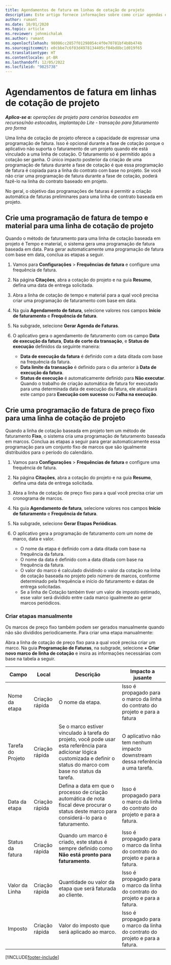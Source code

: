 ```yaml
---
title: Agendamentos de fatura em linhas de cotação de projeto
description: Este artigo fornece informações sobre como criar agendas e etapas para linhas de cotação.
author: rumant
ms.date: 10/01/2020
ms.topic: article
ms.reviewer: johnmichalak
ms.author: rumant
ms.openlocfilehash: 98006cc2857f01298054c4f0e70781bf4b8b474b
ms.sourcegitcommit: e0cbbe7c6f03d4978134405cf04bd8bc1d019f65
ms.translationtype: HT
ms.contentlocale: pt-BR
ms.lasthandoff: 12/05/2022
ms.locfileid: "9825738"
---
```

# <a name="invoice-schedules-on-project-quote-lines"></a>Agendamentos de fatura em linhas de cotação de projeto

_**Aplica-se a:** operações de projeto para cenários baseados em recursos/não estocados, implantação Lite - transação para faturamento pro forma_

Uma linha de cotação de projeto oferece a capacidade de expressar uma programação de fatura. Isso é opcional durante a fase de cotação porque o aplicativo não suporta o faturamento de um projeto quando ele está vinculado a uma linha de cotação. O faturamento só é permitido após a cotação ser ganha. O único impacto posterior da criação de uma programação de fatura durante a fase de cotação é que essa programação de fatura é copiada para a linha do contrato com base no projeto. Se você não criar uma programação de fatura durante a fase de cotação, poderá fazê-lo na linha do contrato baseado em projeto.

No geral, o objetivo das programações de faturas é permitir a criação automática de faturas preliminares para uma linha de contrato baseada em projeto. 

## <a name="create-a-time-and-material-invoice-schedule-for-a-project-quote-line"></a>Crie uma programação de fatura de tempo e material para uma linha de cotação de projeto

Quando o método de faturamento para uma linha de cotação baseada em projeto é Tempo e material, o sistema gera uma programação de fatura baseada em data. Para gerar automaticamente uma programação de fatura com base em data, conclua as etapas a seguir.

1. Vamos para **Configurações** > **Frequências de fatura** e configure uma frequência de fatura.
2. Na página **Citações**, abra a cotação do projeto e na guia **Resumo**, defina uma data de entrega solicitada.
3. Abra a linha de cotação de tempo e material para a qual você precisa criar uma programação de faturamento com base em data. 
4. Na guia **Agendamento de fatura**, selecione valores nos campos **Início de faturamento** e **Frequência de fatura**. 
5. Na subgrade, selecione **Gerar Agenda de Faturas**.
6. O aplicativo gera o agendamento de faturamento com os campo **Data de execução da fatura**, **Data de corte da transação**, e **Status de execução** definidos da seguinte maneira:

    - **Data de execução da fatura** é definido com a data ditada com base na frequência da fatura.
    - **Data limite da transação** é definido para o dia anterior à **Data de execução da fatura**.
    - **Status de execução** é automaticamente definido para **Não executar**. Quando o trabalho de criação automática de fatura for executado para uma determinada data de execução da fatura, ele atualizará este campo para **Execução com sucesso** ou **Falha na execução**.

## <a name="create-a-fixed-price-invoice-schedule-for-a-project-quote-line"></a>Crie uma programação de fatura de preço fixo para uma linha de cotação de projeto

Quando a linha de cotação baseada em projeto tem um método de faturamento **Fixo**, o sistema cria uma programação de faturamento baseada em marcos. Conclua as etapas a seguir para gerar automaticamente essa programação para um conjunto fixo de marcos que são igualmente distribuídos para o período do calendário.

1. Vamos para **Configurações** > **Frequências de fatura** e configure uma frequência de fatura.
2. Na página **Citações**, abra a cotação do projeto e na guia **Resumo**, defina uma data de entrega solicitada.
3. Abra a linha de cotação de preço fixo para a qual você precisa criar um cronograma de marcos. 
4. Na guia **Agendamento de fatura**, selecione valores nos campos **Início de faturamento** e **Frequência de fatura**. 
5. Na subgrade, selecione **Gerar Etapas Periódicas**.
6. O aplicativo gera a programação de faturamento com um nome de marco, data e valor.

    - O nome da etapa é definido com a data ditada com base na frequência da fatura.
    - O nome da data é definido com a data ditada com base na frequência da fatura.
    - O valor do marco é calculado dividindo o valor da cotação na linha de cotação baseada no projeto pelo número de marcos, conforme determinado pela frequência e início do faturamento e datas de entrega solicitadas.
    - Se a linha de Cotação também tiver um valor de imposto estimado, esse valor será dividido entre cada marco igualmente ao gerar marcos periódicos.

### <a name="manually-create-milestones"></a>Criar etapas manualmente

Os marcos de preço fixo também podem ser gerados manualmente quando não são divididos periodicamente. Para criar uma etapa manualmente:

Abra a linha de cotação de preço fixo para a qual você precisa criar um marco. Na guia **Programação de Faturas**, na subgrade, selecione **+ Criar novo marco de linha de cotação** e insira as informações necessárias com base na tabela a seguir.

| **Campo** | **Local** | **Descrição** | **Impacto a jusante** |
| --- | --- | --- | --- |
| Nome da etapa | Criação rápida | O nome da etapa. | Isso é propagado para o marco da linha do contrato do projeto e para a fatura |
| Tarefa do Projeto | Criação rápida | Se o marco estiver vinculado à tarefa do projeto, você pode usar esta referência para adicionar lógica customizada e definir o status do marco com base no status da tarefa. | O aplicativo não tem nenhum impacto downstream dessa referência a uma tarefa. |
| Data da etapa | Criação rápida | Defina a data em que o processo de criação automática de nota fiscal deve procurar o status deste marco para considerá-lo para o faturamento. | Isso é propagado para o marco da linha do contrato do projeto e para a fatura. |
| Status da fatura | Criação rápida | Quando um marco é criado, este status é sempre definido como **Não está pronto para faturamento**. | Isso é propagado para o marco da linha do contrato do projeto e para a fatura. |
| Valor da Linha | Criação rápida | Quantidade ou valor da etapa que será faturada ao cliente. | Isso é propagado para o marco da linha do contrato do projeto e para a fatura. |
| Imposto | Criação rápida | Valor do imposto que será aplicado ao marco. | Isso é propagado para o marco da linha do contrato do projeto e para a fatura. |


[!INCLUDE[footer-include](../includes/footer-banner.md)]
